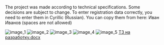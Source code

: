 The project was made according to technical specifications. Some decisions are subject to change.
To enter registration data correctly, you need to enter them in Cyrillic (Russian).
You can copy them from here: Иван Иванов  (spaces are not allowed)

![image_1](https://github.com/serSosochny/OnlineShop/assets/81870716/c9c069cf-fabd-44dd-af13-e7990481f8b3)
![image_2](https://github.com/serSosochny/OnlineShop/assets/81870716/9c37fe37-4788-4ec0-8615-e478491c7fb0)
![image_3](https://github.com/serSosochny/OnlineShop/assets/81870716/1eb2afdb-28dc-4afd-9503-43aaadb55b9b)
![image_4](https://github.com/serSosochny/OnlineShop/assets/81870716/ca6ef617-9a2e-4d4d-9d4a-fcc980a93921)
![image_5](https://github.com/serSosochny/OnlineShop/assets/81870716/69744d12-729d-4abb-8a5d-256f0608e0f7)
[ТЗ на разработку.docx](https://github.com/serSosochny/OnlineShop/files/14456080/default.docx)
